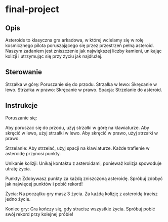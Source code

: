 # final-project

## Opis

Asteroids to klasyczna gra arkadowa, w której wcielamy się w rolę kosmicznego pilota poruszającego się przez przestrzeń pełną asteroid. Naszym zadaniem jest zniszczenie jak największej liczby kamieni, unikając kolizji i utrzymując się przy życiu jak najdłużej.

## Sterowanie

Strzałka w górę: Poruszanie się do przodu.
Strzałka w lewo: Skręcanie w lewo.
Strzałka w prawo: Skręcanie w prawo.
Spacja: Strzelanie do asteroid.

## Instrukcje

Poruszanie się:

Aby poruszać się do przodu, użyj strzałki w górę na klawiaturze.
Aby skręcić w lewo, użyj strzałki w lewo.
Aby skręcić w prawo, użyj strzałki w prawo.

Strzelanie:
Aby strzelać, użyj spacji na klawiaturze.
Każde trafienie w asteroidę przynosi punkty.

Unikanie kolizji:
Unikaj kontaktu z asteroidami, ponieważ kolizja spowoduje utratę życia.

Punkty:
Zdobywasz punkty za każdą zniszczoną asteroidę.
Spróbuj zdobyć jak najwięcej punktów i pobić rekord!

Życia:
Na początku gry masz 3 życia.
Za każdą kolizję z asteroidą tracisz jedno życie.

Koniec gry:
Gra kończy się, gdy stracisz wszystkie życia.
Spróbuj pobić swój rekord przy kolejnej próbie!

